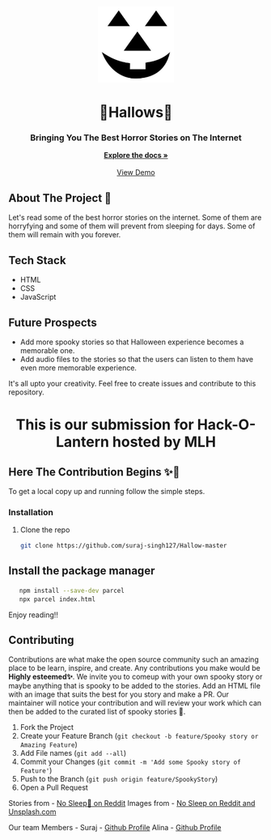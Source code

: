 <p align="center">
  <img src="hallows.svg" width= 150px height= 150px>
</p>
<h1 align="center">🎃Hallows🎃</h1>
<h3 align="center"> Bringing You The Best Horror Stories on The Internet
 </h3>
<p align="center">
    <a href="https://github.com/suraj-singh127/Hallows-master"><strong>Explore the docs »</strong></a>
    <br />
    <br />
    <a href="https://youtu.be/MfIcjO9Yz5I">View Demo</a>
  </p>
</p>

## About The Project 🎃
<p> Let's read some of the best horror stories on the internet.
                    Some of them are horryfying and some of them will prevent from sleeping for
                    days. Some of them will remain with you forever.
</p>

## Tech Stack
- HTML
- CSS
- JavaScript

## Future Prospects
- Add more spooky stories so that Halloween experience becomes a memorable one.
- Add audio files to the stories so that the users can listen to them have even more memorable experience. <br/>
<p>It's all upto your creativity. Feel free to create issues and contribute to this repository.</p>

<h1 align="center"> This is our submission for Hack-O-Lantern hosted by MLH</h1>

## Here The Contribution Begins ✨🎉

To get a local copy up and running follow the simple steps.

### Installation

1. Clone the repo
   ```sh
   git clone https://github.com/suraj-singh127/Hallow-master
   ```
## Install the package manager 
```sh
   npm install --save-dev parcel
   npx parcel index.html
   ```
   Enjoy reading!!
   
## Contributing

Contributions are what make the open source community such an amazing place to be learn, inspire, and create. Any contributions you make would be **Highly esteemed✨**.
We invite you to comeup with your own spooky story or maybe anything that is spooky to be added to the stories.
Add an HTML file with an image that suits the best for you story and make a PR.
Our maintainer will notice your contribution and will review your work which can then be added to the curated list of spooky stories 🎃.

1. Fork the Project
2. Create your Feature Branch (`git checkout -b feature/Spooky story or Amazing Feature`)
3. Add File names (`git add --all`)
4. Commit your Changes (`git commit -m 'Add some Spooky story of Feature'`)
5. Push to the Branch (`git push origin feature/SpookyStory`)
6. Open a Pull Request

Stories from  - <a href = "https://www.reddit.com/r/nosleep/" > No Sleep🎃 on Reddit</a>
Images from - <a href = "https://unsplash.com/" > No Sleep on Reddit and Unsplash.com</a>

Our team Members - 
Suraj - 
<a href = "https://github.com/suraj-singh127" >Github Profile</a>
Alina - 
<a href = "https://github.com/ahleena" >Github Profile</a>
